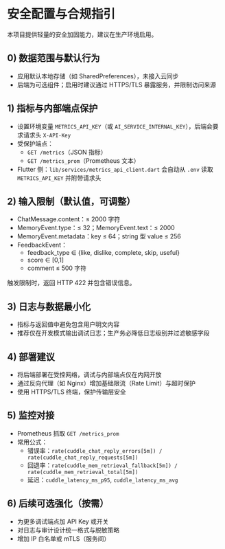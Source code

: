 # 安全配置与合规指引

本项目提供轻量的安全加固能力，建议在生产环境启用。

## 0) 数据范围与默认行为
- 应用默认本地存储（如 SharedPreferences），未接入云同步
- 后端为可选组件；启用时建议通过 HTTPS/TLS 暴露服务，并限制访问来源


## 1) 指标与内部端点保护
- 设置环境变量 `METRICS_API_KEY`（或 `AI_SERVICE_INTERNAL_KEY`），后端会要求请求头 `X-API-Key`
- 受保护端点：
  - `GET /metrics`（JSON 指标）
  - `GET /metrics_prom`（Prometheus 文本）
- Flutter 侧：`lib/services/metrics_api_client.dart` 会自动从 `.env` 读取 `METRICS_API_KEY` 并附带请求头

## 2) 输入限制（默认值，可调整）
- ChatMessage.content：≤ 2000 字符
- MemoryEvent.type：≤ 32；MemoryEvent.text：≤ 2000
- MemoryEvent.metadata：key ≤ 64；string 型 value ≤ 256
- FeedbackEvent：
  - feedback_type ∈ {like, dislike, complete, skip, useful}
  - score ∈ [0,1]
  - comment ≤ 500 字符

触发限制时，返回 HTTP 422 并包含错误信息。

## 3) 日志与数据最小化
- 指标与返回值中避免包含用户明文内容
- 推荐仅在开发模式输出调试日志；生产务必降低日志级别并过滤敏感字段

## 4) 部署建议
- 将后端部署在受控网络，调试与内部端点仅在内网开放
- 通过反向代理（如 Nginx）增加基础限流（Rate Limit）与超时保护
- 使用 HTTPS/TLS 终端，保护传输层安全

## 5) 监控对接
- Prometheus 抓取 `GET /metrics_prom`
- 常用公式：
  - 错误率：`rate(cuddle_chat_reply_errors[5m]) / rate(cuddle_chat_reply_requests[5m])`
  - 回退率：`rate(cuddle_mem_retrieval_fallback[5m]) / rate(cuddle_mem_retrieval_total[5m])`
  - 延迟：`cuddle_latency_ms_p95`, `cuddle_latency_ms_avg`

## 6) 后续可选强化（按需）
- 为更多调试端点加 API Key 或开关
- 对日志与审计设计统一格式与脱敏策略
- 增加 IP 白名单或 mTLS（服务间）

